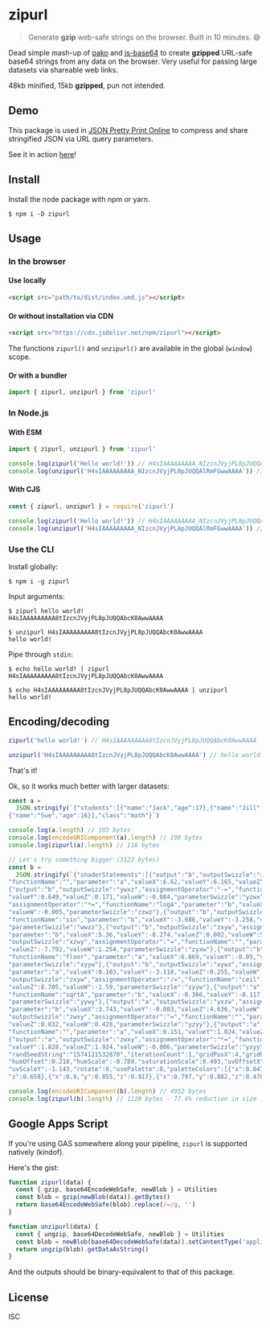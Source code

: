 # zipurl

> Generate **gzip** web-safe strings on the browser. Built in 10 minutes.
> :smile:

Dead simple mash-up of [pako](https://github.com/nodeca/pako) and
[js-base64](https://github.com/dankogai/js-base64) to create **gzipped**
URL-safe base64 strings from any data on the browser. Very useful for passing
large datasets via shareable web links.

48kb minified, 15kb **gzipped**, pun not intended.

## Demo

This package is used in
[JSON Pretty Print Online](https://zerodevx.github.io/json-pretty-print/) to
compress and share stringified JSON via URL query parameters.

See it in action
[here](https://zerodevx.github.io/json-pretty-print/?data=H4sIAAAAAAAAA7WaXXOkNhaG7_MrtK692FQaAgIE8tU4tmfjxJ7MepykUklqS4Do1g4NHT5sd1L73_foC2g3bXs83krF0wLpICHpOe854tcvEPoL_kfo6N8iPzpGR8SLKWFBESakIJnvJYkfZn4YHS10NVHl_B4qeqa87E27mMShz1InS7PQCUmWOkkUJg4hHityFjCSpoON9iTrxC2Hdl3Tc3M1ZSWrMnnx6O94QXDiJtS22Iis6xt1b9V1m-Ovv96ULOOrusxd0X0d4PsA27psKesFoSnyLT-ty7qRbdOmvqtsvYqtlcHLuqkY-lDWbLi15DBK1aLga1Zyez2r1xtWbeWN9z9c31ycntg7UE2U8noprbXS2JtN3XQiYy60Gsaxqiv10K989A_qh1-i0KMOjnAy9D7PG962so4fxOikgr6d1n3TLdB5Kf5kt6Is-QK943foit-LrF4g6sX-0Dyt-042Pu9QLofNEavEGq3ZEgyxUvzRM9SKqkObphY5hx9rISuIHG1YIxi8ZsR7aIu4vMxysRGtyES1dNHJmnfTK6jol9ACQX85-qMXKOctb3qwCYXWRdd80_CVepeiQ1lfbpjtlO6PNCdtqkfVRQFWGRJNLyvUZQmN-rJk66xGonJ_a34bJqjhS9F2vOFq7WHPJ44XOV5w4yXHPj3GEXLgl-fZ-iXrRNfn8tXD2nSjIMTUt_fqamlvJp4bJ4TG5lbHlnImflUl9djJgIxtuZJkL8diBlPUr8eyHspYZvmkbr1e13k9qSxn40iVfje9KBoBj5x25C_zr9xL-bgZd5b1DUtFt2LobVlv8yNz_7-LAxb8GQuXNXSboZ9XouNPGsBzBmA_MzlN6BtYaCXfDlZ2xrdsOO9gOckm3_KyhCU92ZN_Q7_UPVqxW44o6quGsxytYcXBNm9dO78Fu61hSvjbphdq-bPNplSdVh2eR1zBo4BgwlOeQgGzh4izC8QizkvDIgtI4NACOBcmReSwNA6cOPPSPCe0oJjMIK5gZTvHuGARhoE77vwXMM728EnG_SSfCrMwh7iDgLs8ub748WqPcLfSVsoV4EpARr8-TLgQS8IRJ0jCYI5wfoROyhRMNyVH1zXLF-g7lvXrlC3Q-543XY2uFeN8j5A9xsEq4Wt0yyUoFNrEBkCRiVzkEkIKc2pvGvZM7ilkAXn0XkWcDexy0akGFSBM_7Fg4m03_r7nTQa7oxN1hUroUQNW9LMUzFr5EAtUF11sWrjP-o4PlXeYJ01b1KkK8Fg7Ii76FhghCW2rtKqfJ6aCQaodyrRnA9L1C6izjPGMQdt3dQuuN7cENxhCHV-D1xq4Di_WRVeaxPxev43JS9RG9ainboFNh6aA5qJzeW3wKvKP5L4Z2s7QwWPBlc56ANMX3QRek5rup5yBjx0fnEF8HITHHj3sDLAbhDSi0YwrcGjgejQmyQFfYKZnJLd-d2OZT1yCkPM_FqfAlwN7WPEV8P9dvUXfsqaB-ejq6kX8Py2ZgNl4z16I_7clX8vl8DPQonk2-kdUTcjve6-Lfs7jnLEgoRxHOY3zh-jHD9CfxHHggx52siLznBBj7qSpzx3ix3maFoz7RTSD_gPqNlh41Aeh8Rnktyt2h_xlzx-C_7K-480WFOR6I5fBs-F_8uHmx-uLOXkr7WXa3JsNePceCHPQASTY_xJFIHEDL_JnHAAFpXYjN73VuBfNnai0vP2ONy3fSnk78R0W_WdWaXI2CMtR0g4_JDB2RJtSphaV2n8YzoDolQ4D8D-9mdVVy0EzG49hoAY4kyXlYCymDQZNSd2yWlc_QNfOB8hNa3LLOQNKC8TKYNr6hH23I_2Tobpm6-BfFCsrwQC-H_SjJ4S2nYYLgx3bUrmpdgQ89FldUiN00Q8G7GZ0le0JB2g_ymXsSZHu-zdedIzxsRce5nLsuzQMYOLnwIxBNWGPEhvhPSTzjpyWccZYtK9qKsBhgrOOwzqe53M1bBt1Q475NfgMU7IsOWwidNJUsNFfptA5y1boJ3DJsNhfJtG3FVg47asK-rNi609Q6FOwvBDVKavgvydYndNIanXOCpLk_kRiG1bbNWJZzTgpYo9wJwhi4oR5gh1Ki8AJ0zyJIi-Nw5g9n9X-AnuRi-PPYLVNlTzFanC03RZ90zdV-wmJiIuz83_-sMfpjbSVSlNvgITL-rBEpxEQmmAHe8lcEiKKI9ARVVZnH9GHTq6DBToBf55zbjj9S918BEr7sbdH6fdWfhoEap6YQj7iTYX8LrrUGBmyCBZMokJKF5m_Wb8ROQMIDhoTFptRrmq_gzTOd6kG__Y2K3Ey4aCinGnaihHC77SS7wY6g_o1zHxcelLHi-FV3vge8O0Ye4_kIRLiEprQmM4xLqIuhVkZIrzHGCcmgJo6iMnVflI7n7_-emg7XTFwjqesuZ3Ivk_B2tlWpwz-w0A_vghrsIk-gohs6vpj-2ykTfbfhGfk-TiDxczuYG8026fkZx4QkgVB5McBjTLvIdKsZ7NIi_OcFTEBmhVJ7IQsBqRhQh1KAhrmBQ2jmM4g7VDmAS9I7LkR_gymzWUe5Cvdyzx8zyoOEQD_OMO0A0Q7PX93c3F6vse0j2DqTlp6I92dyPhhqCnZSX0nID6egRoJMTrjrAEyVFZ5vq2bFDRTfQdYu8jZChZEGCT7TLtQ6UmtrLQGmgDJoMTKNw2cn7jRl1Iq6WwrsM-G3GPj27rsN_CDm0oD_vJB0I7ReGtCYmAjSOAhR6AAOQAUwGWQqTWttquzB1cqA6sAqFSgzojcZ3zTcSC2MFQeGGvlniKjRrghttSlbEw16HzMTq6lm-ho5QNA5trEwaTimB9RUvdx0kaOFzqY3vj4GFNA7GHShoEbxoBmm9WdgjbGrhdiEhzK-A4v5HB690H2Vw1_UttO73jJvqkJh18p53tW98uStehdzcsXkRdIuGTomlUw25vVi9D7PetWEGnBrr8W9fPhO3Jiwt74_8DePMQsioqEp4SlBU0estdG1pa92M95SnHm5HmKndBjvkOTkDhZ5kUkIrGfRMknsDdY-J7vks-J_e1afTLrC7qNb9HNtv2EyP-DpO_1xekefVfSWCdtvWklfxuRHQ77Y6JFZYDJXNgfxRid33N5MmA15RWgGFZEC5gDgdmIP-uKAYETuk_gd4BR_jCuN0DWzFKBsEkcmhvmwEmp0DHks1G7Cm8VBe8tGXdCbQtrI111K3niZZTrqblvQ2jrAAx3p0-0fJOtpU9QpqCpOgiz-tME7FONrLunUt0TAavHO4bx3OQt1IhsrwfHMnaUj8lg1RObPDZ-RBkc_ZH1ATtZ7Snx1SuejPJJkUwdn954-Djwj8PgMLoD7EaeH8-R2_djF9MEk4PoBof2QN6ORf2yDp_RmYk8TH3evcohHaASnDUAu4E18SJkX7GmXTEQr6B4n5bbB47pGLoCmjw_STshy8uk8rMi_5CEJA-LkKZREsZR_BDV5AGqk8IjGfaIk7I0csKQZk6SF7nDQ5_JbxNAAhSf8g2Ch-URwGufz81E_ld1nW_Rt7AG6zu2fTarv7m4vLw6P9tD9VqaWxlrb1JYuWueH4a1FwOsYwhb49kMQBhRdAIDL8XwJQLEdk1rv0Som24lr9SlkMjGkZfsIft89lBKa1NNQHsQpTlkdLQBiwrCh7wmEPpMJnEBniqZO3wioK1Jcg0ZBiVZx28IND-1cYCspJmpOmaMBwW8k6zY8QZa4Q6nfhrQoPMHXu50eDjPm6pbVWN3lOOTBwob9GvB_mHyTCmpDe8HjCs4a3-gHjWcH1q7LrrRD5RxiIS-DgdsvSFq2HWsrRgSMS76F7QaPxNR8Yd6oA4j1ERq_zPrPc3nJ5NBPO4nYgf2sgd-wj_2yXH0SL7YiWOZE_Y8GzlPPUUkz1rCgNpDnX2N_wjmJxmS_eSx9Nljyayz8YJe06_hJ74XDbyZCp3DYqy7p1O9c47iWiyXLegtVj3nQHDOUZyuOIhaBqDqW_5sX7ELt4m7iF7kLr74_X8qHdwptSYAAA)!

## Install

Install the node package with npm or yarn.

```
$ npm i -D zipurl
```

## Usage

### In the browser

#### Use locally

```html
<script src="path/to/dist/index.umd.js"></script>
```

#### Or without installation via CDN

```html
<script src="https://cdn.jsdelivr.net/npm/zipurl"></script>
```

The functions `zipurl()` and `unzipurl()` are available in the global (`window`)
scope.

#### Or with a bundler

```js
import { zipurl, unzipurl } from 'zipurl'
```

### In Node.js

#### With ESM

```js
import { zipurl, unzipurl } from 'zipurl'

console.log(zipurl('Hello world!')) // H4sIAAAAAAAAA_NIzcnJVyjPL8pJUQQAlRmFGwwAAAA
console.log(unzipurl('H4sIAAAAAAAAA_NIzcnJVyjPL8pJUQQAlRmFGwwAAAA')) // Hello world!
```

#### With CJS

```js
const { zipurl, unzipurl } = require('zipurl')

console.log(zipurl('Hello world!')) // H4sIAAAAAAAAA_NIzcnJVyjPL8pJUQQAlRmFGwwAAAA
console.log(unzipurl('H4sIAAAAAAAAA_NIzcnJVyjPL8pJUQQAlRmFGwwAAAA')) // Hello world!
```

### Use the CLI

Install globally:

```
$ npm i -g zipurl
```

Input arguments:

```
$ zipurl hello world!
H4sIAAAAAAAAA8tIzcnJVyjPL8pJUQQAbcK0AwwAAAA

$ unzipurl H4sIAAAAAAAAA8tIzcnJVyjPL8pJUQQAbcK0AwwAAAA
hello world!
```

Pipe through `stdin`:

```
$ echo hello world! | zipurl
H4sIAAAAAAAAA8tIzcnJVyjPL8pJUQQAbcK0AwwAAAA

$ echo H4sIAAAAAAAAA8tIzcnJVyjPL8pJUQQAbcK0AwwAAAA | unzipurl
hello world!
```

## Encoding/decoding

```js
zipurl('hello world!') // H4sIAAAAAAAAA8tIzcnJVyjPL8pJUQQAbcK0AwwAAAA

unzipurl('H4sIAAAAAAAAA8tIzcnJVyjPL8pJUQQAbcK0AwwAAAA') // hello world!
```

That's it!

Ok, so it works much better with larger datasets:

```js
const a =
  JSON.stringify(`{"students":[{"name":"Jack","age":17},{"name":"Jill","age":16},
{"name":"Sue","age":16}],"class":"math"}`)

console.log(a.length) // 103 bytes
console.log(encodeURIComponent(a).length) // 199 bytes
console.log(zipurl(a).length) // 116 bytes

// Let's try something bigger (3122 bytes)
const b =
  JSON.stringify(`{"shaderStatements":[{"output":"b","outputSwizzle":"zxyw","assignmentOperator":"-=",
"functionName":"","parameter":"a","valueX":6.62,"valueY":6.165,"valueZ":-0.974,"valueW":-4.233,"parameterSwizzle":"xzyy"},
{"output":"b","outputSwizzle":"ywxz","assignmentOperator":"-=","functionName":"","parameter":"a","valueX":-4.88,
"valueY":0.649,"valueZ":0.171,"valueW":-0.084,"parameterSwizzle":"yzwx"},{"output":"a","outputSwizzle":"xzwy",
"assignmentOperator":"*=","functionName":"logA","parameter":"b","valueX":-2.368,"valueY":-7.284,"valueZ":-5.01,
"valueW":-0.005,"parameterSwizzle":"zzwz"},{"output":"b","outputSwizzle":"xwzy","assignmentOperator":"-=",
"functionName":"sin","parameter":"b","valueX":-3.686,"valueY":-3.258,"valueZ":-4.059,"valueW":-8.506,
"parameterSwizzle":"wwzz"},{"output":"b","outputSwizzle":"zxyw","assignmentOperator":"=","functionName":"ceil",
"parameter":"b","valueX":5.36,"valueY":-8.274,"valueZ":0.002,"valueW":5.429,"parameterSwizzle":"xxwy"},{"output":"a",
"outputSwizzle":"xzwy","assignmentOperator":"=","functionName":"","parameter":"b","valueX":-3.353,"valueY":-5.681,
"valueZ":-7.792,"valueW":1.254,"parameterSwizzle":"zyxw"},{"output":"b","outputSwizzle":"ywxz","assignmentOperator":"+=",
"functionName":"floor","parameter":"a","valueX":6.669,"valueY":-0.05,"valueZ":-8.629,"valueW":-2.802,
"parameterSwizzle":"xyyw"},{"output":"b","outputSwizzle":"xywz","assignmentOperator":"+=","functionName":"fract",
"parameter":"a","valueX":0.103,"valueY":-3.118,"valueZ":0.255,"valueW":6.287,"parameterSwizzle":"xyyw"},{"output":"a",
"outputSwizzle":"zxyw","assignmentOperator":"/=","functionName":"ceil","parameter":"","valueX":5.484,"valueY":-1.26,
"valueZ":8.705,"valueW":-1.59,"parameterSwizzle":"zyyw"},{"output":"a","outputSwizzle":"wyzx","assignmentOperator":"=",
"functionName":"sqrtA","parameter":"b","valueX":-0.366,"valueY":-0.117,"valueZ":0.162,"valueW":1.761,
"parameterSwizzle":"yywy"},{"output":"a","outputSwizzle":"yxzw","assignmentOperator":"*=","functionName":"atan",
"parameter":"b","valueX":3.743,"valueY":-0.003,"valueZ":4.636,"valueW":0.056,"parameterSwizzle":"wxxw"},{"output":"b",
"outputSwizzle":"zwxy","assignmentOperator":"=","functionName":"","parameter":"","valueX":6.083,"valueY":-6.322,
"valueZ":0.032,"valueW":0.428,"parameterSwizzle":"yzyy"},{"output":"a","outputSwizzle":"zxyw","assignmentOperator":"/=",
"functionName":"","parameter":"a","valueX":0.151,"valueY":1.024,"valueZ":-2.862,"valueW":3.193,"parameterSwizzle":"xzyx"},
{"output":"a","outputSwizzle":"zwxy","assignmentOperator":"*=","functionName":"","parameter":"a","valueX":-1.637,
"valueY":1.828,"valueZ":1.924,"valueW":-0.006,"parameterSwizzle":"yxyy"}],"randSeed":-1810015485,
"randSeedString":"1574121532870","iterationCount":1,"gridPosX":4,"gridPosY":0,"generation":17,"subGeneration":1,
"hueOffset":0.218,"hueScale":-0.789,"saturationScale":0.493,"uvOffsetX":-0.36,"uvOffsetY":0.559,"uvScaleX":1.02,
"uvScaleY":-1.143,"rotate":0,"usePalette":0,"paletteColors":[{"x":0.041,"y":0.01,"z":0.584},{"x":0.131,"y":0.102,
"z":0.658},{"x":0.9,"y":0.855,"z":0.917},{"x":0.797,"y":0.882,"z":0.478}],"saveListIndex":-1,"uniqueID":361315861}`)

console.log(encodeURIComponent(b).length) // 4952 bytes
console.log(zipurl(b).length) // 1120 bytes - 77.4% reduction in size :)
```

## Google Apps Script

If you're using GAS somewhere along your pipeline, `zipurl` is supported
natively (kindof).

Here's the gist:

<!-- prettier-ignore -->
```js
function zipurl(data) {
  const { gzip, base64EncodeWebSafe, newBlob } = Utilities
  const blob = gzip(newBlob(data)).getBytes()
  return base64EncodeWebSafe(blob).replace(/=/g, '')
}

function unzipurl(data) {
  const { ungzip, base64DecodeWebSafe, newBlob } = Utilities
  const blob = newBlob(base64DecodeWebSafe(data)).setContentType('application/x-gzip')
  return ungzip(blob).getDataAsString()
}
```

And the outputs should be binary-equivalent to that of this package.

## License

ISC

